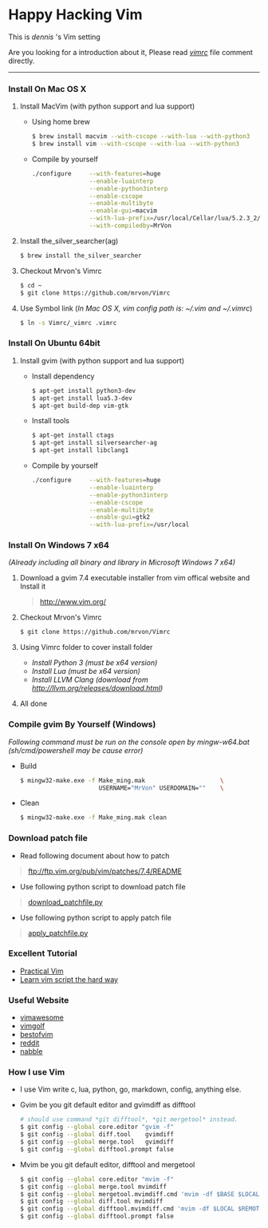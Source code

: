 # Happy Hacking Vim #
This is *dennis* 's Vim setting

Are you looking for a introduction about it, Please read *[vimrc](https://github.com/mrvon/Vimrc/blob/master/_vimrc)* file comment directly.

----------

### Install On Mac OS X ###

1. Install MacVim (with python support and lua support)

    + Using home brew
        ```sh
        $ brew install macvim --with-cscope --with-lua --with-python3
        $ brew install vim --with-cscope --with-lua --with-python3
        ```


    + Compile by yourself
        ```sh
        ./configure     --with-features=huge                             \
                        --enable-luainterp                               \
                        --enable-python3interp                           \
                        --enable-cscope                                  \
                        --enable-multibyte                               \
                        --enable-gui=macvim                              \
                        --with-lua-prefix=/usr/local/Cellar/lua/5.2.3_2/ \
                        --with-compiledby=MrVon                          \
        ```
2. Install the_silver_searcher(ag)

    ```sh
    $ brew install the_silver_searcher
    ```

3. Checkout Mrvon's Vimrc

    ```sh
    $ cd ~
    $ git clone https://github.com/mrvon/Vimrc
    ```

4. Use Symbol link (*In Mac OS X, vim config path is: ~/.vim and ~/.vimrc*)

    ```sh
    $ ln -s Vimrc/_vimrc .vimrc
    ```

### Install On Ubuntu 64bit ###

1. Install gvim (with python support and lua support)

    + Install dependency
        ```sh
        $ apt-get install python3-dev
        $ apt-get install lua5.3-dev
        $ apt-get build-dep vim-gtk
        ```

    + Install tools
        ```sh
        $ apt-get install ctags
        $ apt-get install silversearcher-ag
        $ apt-get install libclang1
        ```

    + Compile by yourself
        ```sh
        ./configure     --with-features=huge                             \
                        --enable-luainterp                               \
                        --enable-python3interp                           \
                        --enable-cscope                                  \
                        --enable-multibyte                               \
                        --enable-gui=gtk2				                 \
                        --with-lua-prefix=/usr/local                     \
        ```

### Install On Windows 7 x64 ###
*(Already including all binary and library in Microsoft Windows 7 x64)*

1. Download a gvim 7.4 executable installer from vim offical website and Install it

	> http://www.vim.org/

2. Checkout Mrvon's Vimrc

    ```sh
    $ git clone https://github.com/mrvon/Vimrc
    ```

3. Using Vimrc folder to cover install folder
	+ *Install Python 3     (must be x64 version)*
	+ *Install Lua 	        (must be x64 version)*
    + *Install LLVM Clang   (download from http://llvm.org/releases/download.html)*

4. All done

### Compile gvim By Yourself (Windows) ###
*Following command must be run on the console open by mingw-w64.bat
 (sh/cmd/powershell may be cause error)*

+ Build

    ```sh
    $ mingw32-make.exe -f Make_ming.mak                     \
                          USERNAME="MrVon" USERDOMAIN=""    \
    ```

+ Clean

    ```sh
    $ mingw32-make.exe -f Make_ming.mak clean
    ```

### Download patch file ###
* Read following document about how to patch

> ftp://ftp.vim.org/pub/vim/patches/7.4/README

* Use following python script to download patch file

> [download_patchfile.py](https://github.com/mrvon/Vimrc/blob/master/vim74/code/download_patchfile.py)

* Use following python script to apply patch file

> [apply_patchfile.py](https://github.com/mrvon/Vimrc/blob/master/vim74/code/apply_patchfile.py)

### Excellent Tutorial ###
+ [Practical Vim](https://www.amazon.com/dp/1680501275/ref=olp_product_details?_encoding=UTF8&me=)
+ [Learn vim script the hard way](http://learnvimscriptthehardway.stevelosh.com/)

### Useful Website ###
+ [vimawesome](http://vimawesome.com/)
+ [vimgolf](http://vimgolf.com/)
+ [bestofvim](http://bestofvim.com/)
+ [reddit](http://www.reddit.com/r/vim/)
+ [nabble](http://vim.1045645.n5.nabble.com/)

### How I use Vim
+ I use Vim write c, lua, python, go, markdown, config, anything else.

+ Gvim be you git default editor and gvimdiff as difftool

    ```sh
    # should use command *git difftool*, *git mergetool* instead.
    $ git config --global core.editor "gvim -f"
    $ git config --global diff.tool    gvimdiff
    $ git config --global merge.tool   gvimdiff
    $ git config --global difftool.prompt false
    ```

+ Mvim be you git default editor, difftool and mergetool

    ```sh
    $ git config --global core.editor "mvim -f"
    $ git config --global merge.tool mvimdiff
    $ git config --global mergetool.mvimdiff.cmd 'mvim -df $BASE $LOCAL $REMOTE $MERGED'
    $ git config --global diff.tool mvimdiff
    $ git config --global difftool.mvimdiff.cmd 'mvim -df $LOCAL $REMOTE'
    $ git config --global difftool.prompt false
    ```
